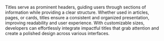 Titles serve as prominent headers, guiding users through sections of information while providing a clear structure. Whether used in articles, pages, or cards, titles ensure a consistent and organized presentation, improving readability and user experience. With customizable sizes, developers can effortlessly integrate impactful titles that grab attention and create a polished design across various interfaces.